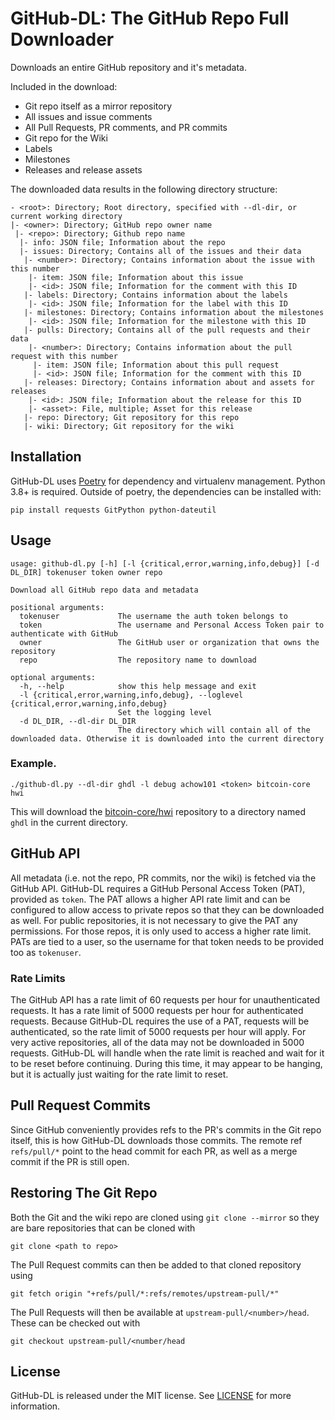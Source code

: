 # GitHub-DL: The GitHub Repo Full Downloader

Downloads an entire GitHub repository and it's metadata.

Included in the download:
* Git repo itself as a mirror repository
* All issues and issue comments
* All Pull Requests, PR comments, and PR commits
* Git repo for the Wiki
* Labels
* Milestones
* Releases and release assets

The downloaded data results in the following directory structure:
```
- <root>: Directory; Root directory, specified with --dl-dir, or current working directory
|- <owner>: Directory; GitHub repo owner name
 |- <repo>: Directory; Github repo name
  |- info: JSON file; Information about the repo
  |- issues: Directory; Contains all of the issues and their data
   |- <number>: Directory; Contains information about the issue with this number
    |- item: JSON file; Information about this issue
    |- <id>: JSON file; Information for the comment with this ID
   |- labels: Directory; Contains information about the labels
    |- <id>: JSON file; Information for the label with this ID
   |- milestones: Directory; Contains information about the milestones
    |- <id>: JSON file; Information for the milestone with this ID
   |- pulls: Directory; Contains all of the pull requests and their data
    |- <number>: Directory; Contains information about the pull request with this number
     |- item: JSON file; Information about this pull request
     |- <id>: JSON file; Information for the comment with this ID
   |- releases: Directory; Contains information about and assets for releases
    |- <id>: JSON file; Information about the release for this ID
    |- <asset>: File, multiple; Asset for this release
   |- repo: Directory; Git repository for this repo
   |- wiki: Directory; Git repository for the wiki
```

## Installation

GitHub-DL uses [Poetry](https://python-poetry.org/) for dependency and virtualenv management.
Python 3.8+ is required.
Outside of poetry, the dependencies can be installed with:

```
pip install requests GitPython python-dateutil
```

## Usage

```
usage: github-dl.py [-h] [-l {critical,error,warning,info,debug}] [-d DL_DIR] tokenuser token owner repo

Download all GitHub repo data and metadata

positional arguments:
  tokenuser             The username the auth token belongs to
  token                 The username and Personal Access Token pair to authenticate with GitHub
  owner                 The GitHub user or organization that owns the repository
  repo                  The repository name to download

optional arguments:
  -h, --help            show this help message and exit
  -l {critical,error,warning,info,debug}, --loglevel {critical,error,warning,info,debug}
                        Set the logging level
  -d DL_DIR, --dl-dir DL_DIR
                        The directory which will contain all of the downloaded data. Otherwise it is downloaded into the current directory
```

### Example.

```
./github-dl.py --dl-dir ghdl -l debug achow101 <token> bitcoin-core hwi
```

This will download the [bitcoin-core/hwi](https://github.com/bitcoin-core/hwi) repository to a directory named `ghdl` in the current directory.

## GitHub API

All metadata (i.e. not the repo, PR commits, nor the wiki) is fetched via the GitHub API.
GitHub-DL requires a GitHub Personal Access Token (PAT), provided as `token`.
The PAT allows a higher API rate limit and can be configured to allow access to private repos so that they can be downloaded as well.
For public repositories, it is not necessary to give the PAT any permissions.
For those repos, it is only used to access a higher rate limit.
PATs are tied to a user, so the username for that token needs to be provided too as `tokenuser`.

### Rate Limits

The GitHub API has a rate limit of 60 requests per hour for unauthenticated requests.
It has a rate limit of 5000 requests per hour for authenticated requests.
Because GitHub-DL requires the use of a PAT, requests will be authenticated, so the rate limit of 5000 requests per hour will apply.
For very active repositories, all of the data may not be downloaded in 5000 requests.
GitHub-DL will handle when the rate limit is reached and wait for it to be reset before continuing.
During this time, it may appear to be hanging, but it is actually just waiting for the rate limit to reset.

## Pull Request Commits

Since GitHub conveniently provides refs to the PR's commits in the Git repo itself, this is how GitHub-DL downloads those commits.
The remote ref `refs/pull/*` point to the head commit for each PR, as well as a merge commit if the PR is still open.

## Restoring The Git Repo

Both the Git and the wiki repo are cloned using `git clone --mirror` so they are bare repositories that can be cloned with

```
git clone <path to repo>
```

The Pull Request commits can then be added to that cloned repository using

```
git fetch origin "+refs/pull/*:refs/remotes/upstream-pull/*"
```

The Pull Requests will then be available at `upstream-pull/<number>/head`.
These can be checked out with

```
git checkout upstream-pull/<number/head
```

## License

GitHub-DL is released under the MIT license. See [LICENSE](LICENSE) for more information.

